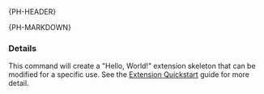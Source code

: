{PH-HEADER}

{PH-MARKDOWN}

### Details

This command will create a "Hello, World!" extension skeleton that can be
modified for a specific use. See the [Extension Quickstart] guide for more
detail.

[Extension Quickstart]: https://docs.phylum.io/docs/extension_quickstart
